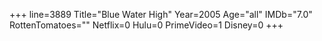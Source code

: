 +++
line=3889
Title="Blue Water High"
Year=2005
Age="all"
IMDb="7.0"
RottenTomatoes=""
Netflix=0
Hulu=0
PrimeVideo=1
Disney=0
+++

